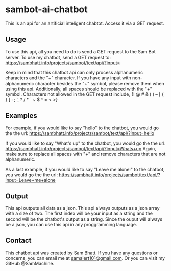 # sambot-ai-chatbot
This is an api for an artificial inteligent chabtot. Access it via a GET request.

## Usage
To use this api, all you need to do is send a GET request to the Sam Bot server. To use my chatbot, send a GET request to:
https://sambhatt.info/projects/sambot/text/api/?input=

Keep in mind that this chatbot api can only process alphanumeric characters and the "+" character. If you have any input with non-alphanumeric character besides the "+" symbol, please remove them when using this api. Additionally, all spaces should be replaced with the "+" symbol. Characters not allowed in the GET request include, {! @ # & ( ) – [ { } ] : ; ', ? / * ` ~ $ ^ = < >} 

## Examples

For example, if you would like to say "hello" to the chatbot, you would go the the url:
https://sambhatt.info/projects/sambot/text/api/?input=hello

If you would like to say "What's up" to the chatbot, you would go the the url:
https://sambhatt.info/projects/sambot/text/api/?input=Whats+up
Again, make sure to replace all spaces with "+" and remove characters that are not alphanumeric.

As a last example, if you would like to say "Leave me alone!" to the chatbot, you would go the the url:
https://sambhatt.info/projects/sambot/text/api/?input=Leave+me+alone

## Output
This api outputs all data as a json. This api always outputs as a json array with a size of two. The first index will be your input as a string and the second will be the chatbot's output as a string. Since the ouput will always be a json, you can use this api in any proggramming language. 

## Contact
This chatbot api was created by Sam Bhatt. If you have any questions or concerns, you can email me at samalert101@gmail.com. Or you can visit my GitHub @SamMachine.
